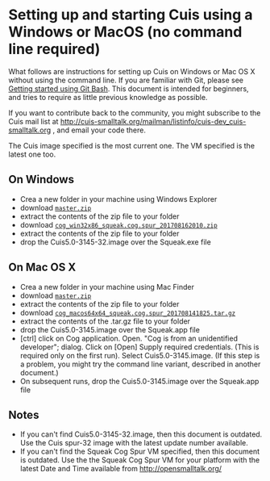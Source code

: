 # Setting up and starting Cuis using a Windows or MacOS (no command line required) #

What follows are instructions for setting up Cuis on Windows or Mac OS X without using the command line. If you are familiar with Git, please see [Getting started using Git Bash](GettingStarted.md). This document is intended for beginners, and tries to require as little previous knowledge as possible.

If you want to contribute back to the community, you might subscribe to the Cuis mail list at http://cuis-smalltalk.org/mailman/listinfo/cuis-dev_cuis-smalltalk.org , and email your code there.

The Cuis image specified is the most current one. The VM specified is the latest one too.

## On Windows ##
* Crea a new folder in your machine using Windows Explorer
* download [`master.zip`](https://github.com/Cuis-Smalltalk/Cuis-Smalltalk-Dev/archive/master.zip)
* extract the contents of the zip file to your folder
* download [`cog_win32x86_squeak.cog.spur_201708162010.zip`](https://bintray.com/opensmalltalk/vm/download_file?file_path=cog_win32x86_squeak.cog.spur_201708162010.zip)
* extract the contents of the zip file to your folder
* drop the Cuis5.0-3145-32.image over the Squeak.exe file

## On Mac OS X ##
* Crea a new folder in your machine using Mac Finder
* download [`master.zip`](https://github.com/Cuis-Smalltalk/Cuis-Smalltalk-Dev/archive/master.zip)
* extract the contents of the zip file to your folder
* download [`cog_macos64x64_squeak.cog.spur_201708141825.tar.gz`](https://bintray.com/opensmalltalk/vm/download_file?file_path=cog_macos64x64_squeak.cog.spur_201708141825.tar.gz)
* extract the contents of the .tar.gz file to your folder
* drop the Cuis5.0-3145.image over the Squeak.app file
* [ctrl] click on Cog application. Open. "Cog is from an unidentified developer"; dialog. Click on [Open] Supply required credentials. (This is required only on the first run). Select Cuis5.0-3145.image. (If this step is a problem, you might try the command line variant, described in another document.)
* On subsequent runs, drop the Cuis5.0-3145.image over the Squeak.app file

## Notes ##
* If you can't find Cuis5.0-3145-32.image, then this document is outdated. Use the Cuis spur-32 image with the latest update number available.
* If you can't find the Squeak Cog Spur VM specified, then this document is outdated. Use the the Squeak Cog Spur VM for your platform with the latest Date and Time available from http://opensmalltalk.org/
